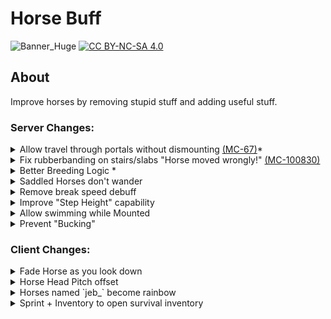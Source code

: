 # Horse Buff
![Banner_Huge](https://user-images.githubusercontent.com/37855219/141597249-7a6a7d25-8da8-43ac-a10f-bd12d3e1577f.png)
[![CC BY-NC-SA 4.0][cc-by-nc-sa-image]][cc-by-nc-sa]

[cc-by-nc-sa]: http://creativecommons.org/licenses/by-nc-sa/4.0/
[cc-by-nc-sa-image]: https://licensebuttons.net/l/by-nc-sa/4.0/88x31.png

## About
Improve horses by removing stupid stuff and adding useful stuff.

### Server Changes:
<details><summary>
Allow travel through portals without dismounting <a href="https://bugs.mojang.com/browse/MC-67">(MC-67)</a>*
</summary>
<sub><sup>*only fixes the bug for players riding vehicles as fully fixing the bug would screw with technical minecraft</sup></sub>

![image](https://i.imgur.com/cvph0Ye.gif)

![image](https://i.imgur.com/JeJNEgO.gif)

</details>
<details><summary> Fix rubberbanding on stairs/slabs "Horse moved wrongly!" <a href="https://bugs.mojang.com/browse/MC-100830">(MC-100830)</a></summary>

![image](https://i.imgur.com/bXu7lt4.gif)

</details>
<details><summary> Better Breeding Logic *</summary>

1. Take average of the parents' traits
2. Random amount added/subtracted from said average
      - +/- 10% of range between max and min
3. clamp to vanilla min/max stat

(removed in 1.19.4 because they fixed this themselves)
</details>
<details><summary> Saddled Horses don't wander</summary>

![image](https://i.imgur.com/E0ZGzMU.gif)

</details>
<details><summary> Remove break speed debuff</summary>

Allows players on horseback to mine at full speed.\
Minecraft dramatically lowers break speed while a player is not on the ground.

![image](https://i.imgur.com/DKqrGOD.gif)

</details>
<details><summary> Improve "Step Height" capability </summary>

Increases horse step-height from 1 block to 1.1 blocks.\
This makes riding horses around path blocks way less frustrating.

![image](https://i.imgur.com/nvssVeA.gif)

</details>
<details><summary> Allow swimming while Mounted </summary>

Normally Horses will sink in water when you are riding them.\
This makes you float on the surface as-if they weren't mounted

</details>
<details><summary> Prevent "Bucking" </summary>

Normally horses will randomly "Buck", stopping dead in their tracks, while you are riding them.\
This prevents them from doing that.

</details>

### Client Changes:
<details><summary> Fade Horse as you look down</summary>

![image](https://i.imgur.com/kwtmFVd.gif)

</details>

<details><summary> Horse Head Pitch offset</summary>

![image](https://user-images.githubusercontent.com/37855219/163890939-87f3b255-176a-49df-ad4d-ec5b41a3b54a.png)

</details>

<details><summary> Horses named `jeb_` become rainbow</summary>

![image](https://i.imgur.com/QTk8w33.gif)

</details>
<details><summary> Sprint + Inventory to open survival inventory</summary>

![image](https://i.imgur.com/8oOswAR.png)

*Horse Buff pulls from your Minecraft keybinds, so if you change your inventory/sprint key, that will change what you need to press to access your survival inventory

</details>
